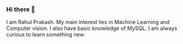 ### Hi there 👋
I am Rahul Prakash. My main interest lies in Machine Learning and Computer vision. I also have basic knowledge of MySQL. I am always curious to learn something new.
<!--
**rhulprksh/rhulprksh** is a ✨ _special_ ✨ repository because its `README.md` (this file) appears on your GitHub profile.

Here are some ideas to get you started:

- 🔭 I’m currently working on Machine Learning
- 🌱 I’m currently learning computer vision
- 👯 I’m looking to collaborate on Machine Learning and computer vision
- 🤔 I’m looking for help with computer vision
- 💬 Ask me about Python, ML
- 📫 How to reach me: e-mail- **rhulprksh@gmail.com**
- 😄 Pronouns: You can try...none till now
- ⚡ Fun fact: Every funny thing is a fact...I guess.
-->
